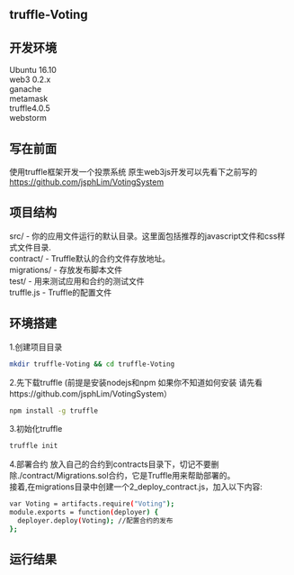 ## truffle-Voting
## 开发环境
Ubuntu 16.10<br>
web3 0.2.x<br>
ganache<br>
metamask<br>
truffle4.0.5<br>
webstorm<br>

## 写在前面
使用truffle框架开发一个投票系统 原生web3js开发可以先看下之前写的 https://github.com/jsphLim/VotingSystem<br>

## 项目结构
src/ - 你的应用文件运行的默认目录。这里面包括推荐的javascript文件和css样式文件目录. <br>
contract/ - Truffle默认的合约文件存放地址。<br>
migrations/ - 存放发布脚本文件 <br>
test/ - 用来测试应用和合约的测试文件 <br>
truffle.js - Truffle的配置文件 <br>

## 环境搭建
1.创建项目目录 
```Bash
mkdir truffle-Voting && cd truffle-Voting
```
2.先下载truffle
(前提是安装nodejs和npm 如果你不知道如何安装 请先看https://github.com/jsphLim/VotingSystem）
```Bash
npm install -g truffle
```
3.初始化truffle
```Bash
truffle init
```
4.部署合约
放入自己的合约到contracts目录下，切记不要删除./contract/Migrations.sol合约，它是Truffle用来帮助部署的。<br>
接着,在migrations目录中创建一个2_deploy_contract.js，加入以下内容:<br>
```Bash
var Voting = artifacts.require("Voting");
module.exports = function(deployer) {
  deployer.deploy(Voting); //配置合约的发布
};
```


## 运行结果

